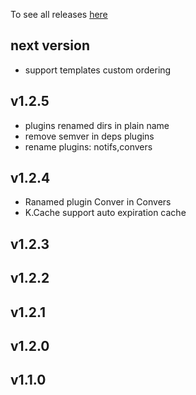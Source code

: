 
To see all releases [here](https://github.com/Keplerjs/Kepler/releases)

## next version
- support templates custom ordering

## v1.2.5
- plugins renamed dirs in plain name
- remove semver in deps plugins
- rename plugins: notifs,convers

## v1.2.4

- Ranamed plugin Conver in Convers
- K.Cache support auto expiration cache

## v1.2.3

## v1.2.2

## v1.2.1

## v1.2.0

## v1.1.0
